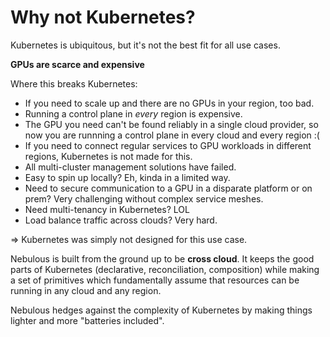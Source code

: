 # Why not Kubernetes?

Kubernetes is ubiquitous, but it's not the best fit for all use cases. 

__GPUs are scarce and expensive__

Where this breaks Kubernetes:

* If you need to scale up and there are no GPUs in your region, too bad.
* Running a control plane in _every_ region is expensive.
* The GPU you need can't be found reliably in a single cloud provider, so now you are runnning a control plane in every cloud and every region :(
* If you need to connect regular services to GPU workloads in different regions, Kubernetes is not made for this.
* All multi-cluster management solutions have failed.
* Easy to spin up locally? Eh, kinda in a limited way.
* Need to secure communication to a GPU in a disparate platform or on prem? Very challenging without complex service meshes.
* Need multi-tenancy in Kubernetes? LOL
* Load balance traffic across clouds? Very hard.


=> Kubernetes was simply not designed for this use case.   

Nebulous is built from the ground up to be __cross cloud__. It keeps the good parts of Kubernetes (declarative, reconciliation, composition) while making a set of primitives which fundamentally assume that resources can be running in any cloud and any region.

Nebulous hedges against the complexity of Kubernetes by making things lighter and more "batteries included".

